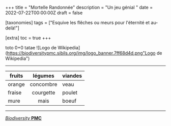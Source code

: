 +++
title = "Mortelle Randonnée"
description = "Un jeu génial "
date = 2022-07-22T00:00:00Z
draft = false

[taxonomies]
tags = ["Esquive les flêches ou meurs pour l'éternité et au-delà!"]

[extra]
toc = true
+++

toto 0+0 tatae
![Logo de Wikipedia](https://biodiversitypmc.sibils.org/img/logo_banner.7ff68d4d.png"Logo de Wikipedia")

_____________________________
|fruits|légumes|viandes|
|------|:-------:|-------|
|orange|concombre|veau|
|fraise|courgette|poulet|
|mure|mais|boeuf|
______________________________

[^1]: My reference lol

[*Biodiversity* **PMC**](https://biodiversitypmc.sibils.org/ )

